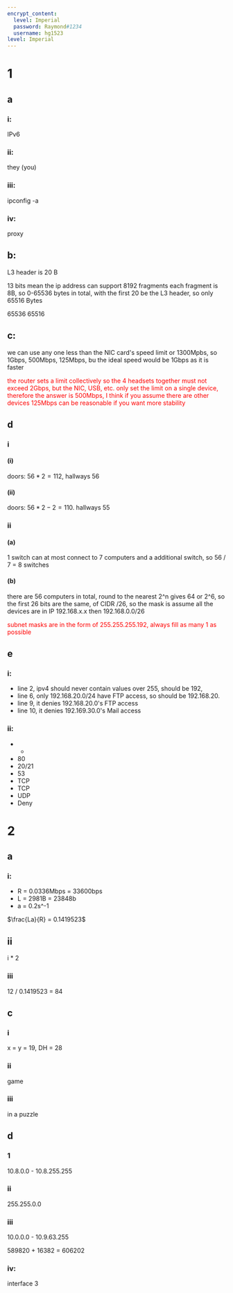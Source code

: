 ```yaml
---
encrypt_content:
  level: Imperial
  password: Raymond#1234
  username: hg1523
level: Imperial
---
```

# 1
## a
### i:
IPv6

### ii:
they (you)

### iii:
ipconfig -a

### iv:

proxy

## b:
L3 header is 20 B

13 bits mean the ip address can support 8192 fragments each fragment is 8B, so 0-65536 bytes in total, with the first 20 be the L3 header, so only 65516 Bytes

65536 65516

## c:
we can use any one less than the NIC card's speed limit or 1300Mpbs, so 1Gbps, 500Mbps, 125Mbps, bu the ideal speed would be 1Gbps as it is faster

<span style="color:red">the router sets a limit collectively so the 4 headsets together must not exceed 2Gbps, but the NIC, USB, etc. only set the limit on a single device, therefore the answer is 500Mbps, I think if you assume there are other devices 125Mbps can be reasonable if you want more stability</span>

## d
### i
#### (i)

doors: $56 * 2 = 112$, hallways 56

#### (ii)
doors: $56 * 2 - 2 = 110$. hallways $55$

### ii
#### (a)
1 switch can at most connect to 7 computers and a additional switch, so 56 / 7 = 8 switches

#### (b)

there are 56 computers in total, round to the nearest 2^n gives 64 or 2^6, so the first 26 bits are the same, of CIDR /26, so the mask is assume all the devices are in IP 192.168.x.x then 192.168.0.0/26

<span style="color:red">subnet masks are in the form of 255.255.255.192, always fill as many 1 as possible</span>

## e
### i:
- line 2, ipv4 should never contain values over 255, should be 192,
- line 6, only 192.168.20.0/24 have FTP access, so should be 192.168.20.
- line 9, it denies 192.168.20.0's FTP access
- line 10, it denies 192.169.30.0's Mail access
### ii:
- *
- 80
- 20/21
- 53
- TCP
- TCP
- UDP
- Deny

# 2
## a
### i:
- R = 0.0336Mbps = 33600bps
- L = 2981B = 23848b
- a = 0.2s^-1

$\frac{La}{R} = 0.1419523$

## ii

i * 2


### iii
12 / 0.1419523 = 84


## c
### i
x = y = 19, DH = 28

### ii
game

### iii
in a puzzle

## d
### 1
10.8.0.0 - 10.8.255.255

### ii

255.255.0.0
### iii
10.0.0.0 - 10.9.63.255

589820 + 16382 = 606202

### iv:
interface 3
